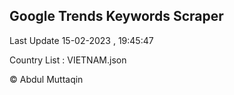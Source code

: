

## Google Trends Keywords Scraper 
 
Last Update 15-02-2023 , 19:45:47

Country List :
VIETNAM.json



© Abdul Muttaqin 
